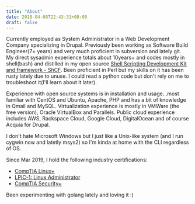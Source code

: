 ```yaml
---
title: "About"
date: 2018-04-08T22:43:31+08:00
draft: false
---
```


Currently employed as System Administrator in a Web Development Company specializing in Drupal. Previously been working as Software Build Engineer(7+ years) and very much proficient in subversion and lately git. My direct sysadmin experience totals about 10years+ and codes mostly in shell(bash) and distilled in my open source [Shell Scripting Development Kit and framework - ShCF](https://ismael.casimpan.com/shcf/). Been proficient in Perl but my skills on it has been rusty lately due to unuse. I could read a python code but don't rely on me to troubleshoot it(I'll learn about it later).

Experience with open source systems is in installation and usage...most familiar with CentOS and Ubuntu, Apache, PHP and has a bit of knowledge in Qmail and MySQL. Virtualization experience is mostly in VMWare (the free version), Oracle VirtualBox and Parallels. Public cloud experience includes AWS, Rackspace Cloud, Google Cloud, DigitalOcean and of course Acquia for Drupal.

I don't hate Microsoft Windows but I just like a Unix-like system (and I run cygwin now and latetly msys2) so I'm kinda at home with the CLI regardless of OS.

Since Mar 2019, I hold the following industry certifications:

- [CompTIA Linux+](https://www.youracclaim.com/badges/930a39ef-db7a-4658-bf3d-52c717d7ff85)
- [LPIC-1: Linux Administrator](http://lpi.org/v/LPI000410499/cwztwt6lnb)
- [CompTIA Security+](https://www.youracclaim.com/badges/0142b954-2449-41d5-9e97-1503f04d2457)

Been experimenting with golang lately and loving it :)
